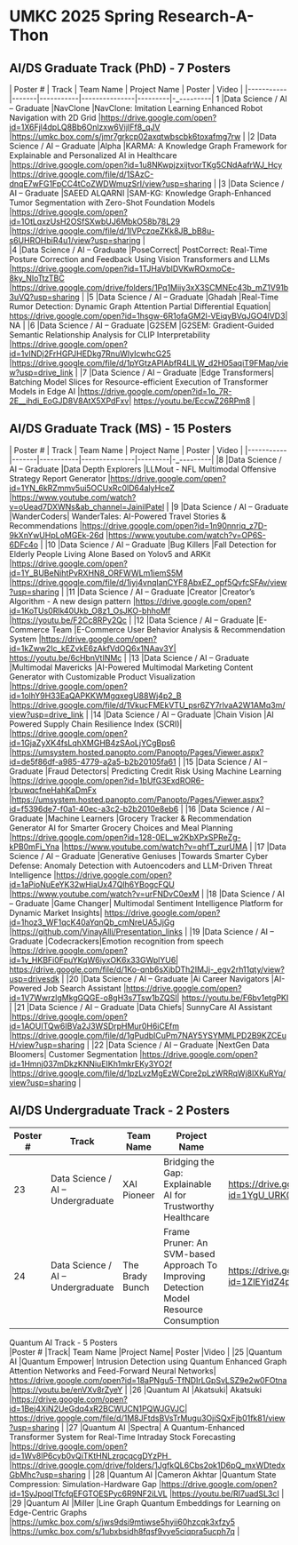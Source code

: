 # UMKC								2025 Spring Research-A-Thon								
## AI/DS Graduate Track (PhD) - 7 Posters								
| Poster #	| Track	| Team Name	| Project  Name	| Poster	| Video			| 
|-----------|-------|-----------|---------------|---------|-_---------|
1	|Data Science / AI – Graduate	|NavClone	|NavClone: Imitation Learning Enhanced Robot Navigation with 2D Grid	|https://drive.google.com/open?id=1X6Fjl4dpLQ8Bb6Onlzxw6VijIFf8_qJV	|https://umkc.box.com/s/jmr7grkcp02axqtwbscbk6toxafmg7rw			|
|2	|Data Science / AI – Graduate	|Alpha	|KARMA:  A Knowledge Graph Framework for Explainable and Personalized AI in Healthcare	|https://drive.google.com/open?id=1u8NKwpjzxijtvorTKg5CNdAafrWJ_Hcy	|https://drive.google.com/file/d/1SAzC-dnqE7wFG1FpCC4tCoZWDWmuzSrI/view?usp=sharing			|
|3	|Data Science / AI – Graduate	|SAEED ALQARNI	|SAM-KG: Knowledge Graph-Enhanced Tumor Segmentation with Zero-Shot Foundation Models	|https://drive.google.com/open?id=1OtLqxzUsH2OSfSXwbUJ6MbkO58b78L29	|https://drive.google.com/file/d/1lVPczqeZKk8JB_bB8u-s6UHROHbiR4u1/view?usp=sharing		|	
|4	|Data Science / AI – Graduate	|PoseCorrect|	PostCorrect: Real-Time Posture Correction and Feedback Using Vision Transformers and LLMs	|https://drive.google.com/open?id=1TJHaVblDVKwROxmoCe-8ky_NIoTtzTBC	|https://drive.google.com/drive/folders/1Pq1Miiy3xX3SCMNEc43b_mZ1V91b3uVQ?usp=sharing			|
|5	|Data Science / AI – Graduate	|Ghadah	|Real-Time Rumor Detection: Dynamic Graph Attention Partial Differential Equation|	https://drive.google.com/open?id=1hsgw-6R1ofaGM2l-VEiqyBVqJGO4lVD3|	NA			|
|6	|Data Science / AI – Graduate	|G2SEM	|G2SEM: Gradient-Guided Semantic Relationship Analysis for CLIP Interpretability	|https://drive.google.com/open?id=1vINDj2FrHGPJHEDkg7RnuWIyIcwhcG25	|https://drive.google.com/file/d/1pYGtzAPlAbfR4LlLW_d2H05aqiT9FMap/view?usp=drive_link			|
|7	|Data Science / AI – Graduate	|Edge Transformers|	Batching Model Slices for Resource-efficient Execution of Transformer Models in Edge AI	|https://drive.google.com/open?id=1o_7R-2E__ihdi_EoGJD8V8AtX5XPdFxv|	https://youtu.be/EccwZ26RPm8			|

## AI/DS Graduate Track (MS) - 15 Posters								
| Poster #	| Track	| Team Name	| Project  Name	| Poster	| Video			| 
|-----------|-------|-----------|---------------|---------|-_---------|	
|8	|Data Science / AI – Graduate	|Data Depth Explorers	|LLMout - NFL Multimodal Offensive Strategy Report Generator	|https://drive.google.com/open?id=1YN_6kRZmmv5ui5OCUxRc0lD64alyHceZ	|https://www.youtube.com/watch?v=oUead7DXWNs&ab_channel=JainilPatel			|
|9	|Data Science / AI – Graduate	|WanderCoders|	WanderTales: AI-Powered Travel Stories & Recommendations	|https://drive.google.com/open?id=1n90nnriq_z7D-9kXnYwUHpLoMGEk-26d	|https://www.youtube.com/watch?v=OP6S-6DFc4o			|
|10	|Data Science / AI – Graduate	|Bug Killers	|Fall Detection for Elderly People Living Alone Based on Yolov5 and ARKit	|https://drive.google.com/open?id=1Y_BUBeNihtPvRXHN8_ORFWWLm1iemS5M	|https://drive.google.com/file/d/1iyj4vnqIanCYF8AbxEZ_opf5QvfcSFAv/view?usp=sharing			|
|11	|Data Science / AI – Graduate	|Creator	|Creator’s Algorithm - A new design pattern	|https://drive.google.com/open?id=1KoTUs0Rlk40Ukb_O8z1_OsJKO-bhhoMf	|https://youtu.be/F2Cc8RPy2Qc			|
|12	|Data Science / AI – Graduate	|E-Commerce Team	|E-Commerce User Behavior Analysis & Recommendation System	|https://drive.google.com/open?id=1kZww2Ic_kEZvkE6zAkfVdOQ6x1NAav3Y|	https://youtu.be/6cHbnVtINMc			|
|13	|Data Science / AI – Graduate	|Multimodal Mavericks	|AI-Powered Multimodal Marketing Content Generator with Customizable Product Visualization	|https://drive.google.com/open?id=1olhY9H33EaQAPKKWMgqxegU88Wj4p2_B	|https://drive.google.com/file/d/1VkucFMEkVTU_psr6ZY7rlvaA2W1AMq3m/view?usp=drive_link			|
|14	|Data Science / AI – Graduate	|Chain Vision	|AI Powered Supply Chain Resilience Index (SCRI)|	|https://drive.google.com/open?id=1GjaZyXK4fsLqhXMGHB4zSAoLjYCgBps6	|https://umsystem.hosted.panopto.com/Panopto/Pages/Viewer.aspx?id=de5f86df-a985-4779-a2a5-b2b20105fa61			|
|15	|Data Science / AI – Graduate	|Fraud Detectors|	Predicting Credit Risk Using Machine Learning	|https://drive.google.com/open?id=1bUfG3ExdROR6-lrbuwqcfneHahKaDmFx	|https://umsystem.hosted.panopto.com/Panopto/Pages/Viewer.aspx?id=f5396de7-f0a1-40ec-a3c2-b2b2010e8eb6			|
|16	|Data Science / AI – Graduate	|Machine Learners	|Grocery Tracker & Recommendation Generator  AI for Smarter Grocery Choices and Meal Planning	|https://drive.google.com/open?id=128-0EL_w2KbXPxSPReZg-kPB0mFi_Yna	|https://www.youtube.com/watch?v=qhfT_zurUMA			|
|17	|Data Science / AI – Graduate	|Generative Geniuses	|Towards Smarter Cyber Defense: Anomaly Detection with Autoencoders and LLM-Driven Threat Intelligence	|https://drive.google.com/open?id=1aPioNuEeYK32wHiaUx47Qlh6YBogcFQU	|https://www.youtube.com/watch?v=urFNDvC0exM			|
|18	|Data Science / AI – Graduate	|Game Changer|	Multimodal Sentiment Intelligence Platform for Dynamic Market Insights|	https://drive.google.com/open?id=1hoz3_WF1qcK40aYqnQb_cmNreUA5JjGg	|https://github.com/VinayAlli/Presentation_links			|
|19	|Data Science / AI – Graduate	|Codecrackers|Emotion recognition from speech	|https://drive.google.com/open?id=1v_HKBFi0FpuYKqW6iyxOK6x33GWplYU6|	https://drive.google.com/file/d/1Ko-qnb6sXjbDTh2IMJj-_egv2rh11qty/view?usp=drivesdk			|
|20	|Data Science / AI – Graduate	|Ai Career Navigators	|AI-Powered Job Search Assistant	|https://drive.google.com/open?id=1V7WwrzlgMkgGQGE-o8gH3s7Tsw1bZQSl|	https://youtu.be/F6bv1etgPKI			|
|21	|Data Science / AI – Graduate	|Data Chiefs|	SunnyCare AI Assistant	|https://drive.google.com/open?id=1AOUITQw6IBVa2J3WSDrpHMur0H6iCEfm	|https://drive.google.com/file/d/1gPudbICuPm7NAY5YSYMMLPD2B9KZCEuH/view?usp=sharing			|
|22	|Data Science / AI – Graduate	|NextGen Data Bloomers|	Customer Segmentation	|https://drive.google.com/open?id=1Hmnj037mDkzKNNiuEIKh1mkrEKy3YO2f	|https://drive.google.com/file/d/1pzLvzMgEzWCpre2pLzWRRqWj8lXKuRYq/view?usp=sharing			|
## AI/DS Undergraduate Track - 2 Posters								
| Poster #	| Track	| Team Name	| Project  Name	| Poster	| Video			| 
|-----------|-------|-----------|---------------|---------|----------|
|23	|Data Science / AI – Undergraduate	|XAI Pioneer	|Bridging the Gap: Explainable AI for Trustworthy Healthcare	|https://drive.google.com/open?id=1YgU_URK07b070ql2U13SCXWTyz3YnI2c	|https://drive.google.com/file/d/1-51QptWK_D3m56Zo5gt1TYBJi4HXnN_V/view?usp=sharing			|
|24	|Data Science / AI – Undergraduate	|The Brady Bunch	|Frame Pruner: An SVM-based Approach To Improving Detection Model Resource Consumption	|https://drive.google.com/open?id=1ZlEYidZ4pG9zMvstKtGTzUxpszlOxaCH	|https://youtu.be/fax953RTKGk			|
Quantum AI Track - 5 Posters								
|Poster #	|Track|	Team Name	|Project Name|	Poster	|Video			|
|25	|Quantum AI	|Quantum Empower|	Intrusion Detection using Quantum Enhanced Graph Attention Networks and Feed-Forward Neural Networks|	https://drive.google.com/open?id=18aPNgu5-TfNDIrLGpSvLSZ9e2w0FOtna	|https://youtu.be/enVXv8rZyeY			|
|26	|Quantum AI	|Akatsuki|	Akatsuki	|https://drive.google.com/open?id=1Bej4XiN2UeGdq4xR2BCWUCN1PQWJGVJC|	https://drive.google.com/file/d/1M8JFtdsBVsTrMugu3OjiSQxFjb01fk81/view?usp=sharing			|
|27	|Quantum AI	|Spectra|	A Quantum-Enhanced Transformer System for Real-Time Intraday Stock Forecasting	|https://drive.google.com/open?id=1Wv8lP6cyb0vQiTKtHNLzrqcqcgDYzPH_	|https://drive.google.com/drive/folders/1JgfkQL6Cbs2ok1D6pQ_mxWDtedxGbMhc?usp=sharing			|
|28	|Quantum AI	|Cameron Akhtar	|Quantum State Compression: Simulation-Hardware Gap	|https://drive.google.com/open?id=1SyJpoqITfcfqEFGTOESPyc6R9NF2iLVL	|https://youtu.be/RI7uadSL3cI			|
|29	|Quantum AI	|Miller	|Line Graph Quantum Embeddings for Learning on Edge-Centric Graphs	|https://umkc.box.com/s/jws9dsi9mtiwse5hyii60hzcqk3xfzy5	|https://umkc.box.com/s/1ubxbsidh8fqsf9vye5ciqpra5ucph7q			|
